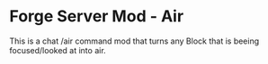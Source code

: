 Forge Server Mod - Air
================================================

This is a chat /air command mod that turns any
Block that is beeing focused/looked at into air.
